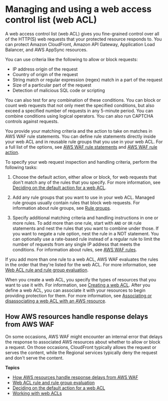 # Managing and using a web access control list \(web ACL\)<a name="web-acl"></a>

A web access control list \(web ACL\) gives you fine\-grained control over all of the HTTP\(S\) web requests that your protected resource responds to\. You can protect Amazon CloudFront, Amazon API Gateway, Application Load Balancer, and AWS AppSync resources\. 

You can use criteria like the following to allow or block requests: 
+ IP address origin of the request
+ Country of origin of the request
+ String match or regular expression \(regex\) match in a part of the request
+ Size of a particular part of the request
+ Detection of malicious SQL code or scripting 

You can also test for any combination of these conditions\. You can block or count web requests that not only meet the specified conditions, but also exceed a specified number of requests in any 5\-minute period\. You can combine conditions using logical operators\. You can also run CAPTCHA controls against requests\. 

You provide your matching criteria and the action to take on matches in AWS WAF rule statements\. You can define rule statements directly inside your web ACL and in reusable rule groups that you use in your web ACL\. For a full list of the options, see [AWS WAF rule statements](waf-rule-statements.md) and [AWS WAF rule action](waf-rule-action.md)\.

To specify your web request inspection and handling criteria, perform the following tasks:

1. Choose the default action, either allow or block, for web requests that don't match any of the rules that you specify\. For more information, see [Deciding on the default action for a web ACL](web-acl-default-action.md)\.

1. Add any rule groups that you want to use in your web ACL\. Managed rule groups usually contain rules that block web requests\. For information about rule groups, see [Rule groups](waf-rule-groups.md)\. 

1. Specify additional matching criteria and handling instructions in one or more rules\. To add more than one rule, start with `AND` or `OR` rule statements and nest the rules that you want to combine under those\. If you want to negate a rule option, nest the rule in a NOT statement\. You can optionally use a rate\-based rule instead of a regular rule to limit the number of requests from any single IP address that meets the conditions\. For information about rules, see [AWS WAF rules](waf-rules.md)\.

If you add more than one rule to a web ACL, AWS WAF evaluates the rules in the order that they're listed for the web ACL\. For more information, see [Web ACL rule and rule group evaluation](web-acl-processing.md)\.

When you create a web ACL, you specify the types of resources that you want to use it with\. For information, see [Creating a web ACL](web-acl-creating.md)\. After you define a web ACL, you can associate it with your resources to begin providing protection for them\. For more information, see [Associating or disassociating a web ACL with an AWS resource](web-acl-associating-aws-resource.md)\. 

## How AWS resources handle response delays from AWS WAF<a name="web-acl-processing-resource-default"></a>

On some occasions, AWS WAF might encounter an internal error that delays the response to associated AWS resources about whether to allow or block a request\. On those occasions, CloudFront typically allows the request or serves the content, while the Regional services typically deny the request and don't serve the content\.

**Topics**
+ [How AWS resources handle response delays from AWS WAF](#web-acl-processing-resource-default)
+ [Web ACL rule and rule group evaluation](web-acl-processing.md)
+ [Deciding on the default action for a web ACL](web-acl-default-action.md)
+ [Working with web ACLs](web-acl-working-with.md)